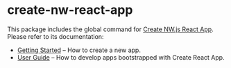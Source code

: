 # create-nw-react-app

This package includes the global command for [Create NW.js React App](https://github.com/naviapps/create-nw-react-app).<br>
Please refer to its documentation:

- [Getting Started](https://facebook.github.io/create-react-app/docs/getting-started) – How to create a new app.
- [User Guide](https://facebook.github.io/create-react-app/) – How to develop apps bootstrapped with Create React App.
